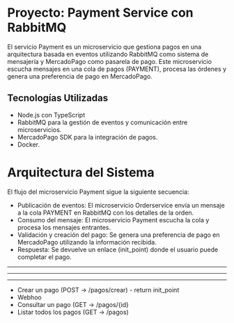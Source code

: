 # Proyecto: Payment Service con RabbitMQ

El servicio Payment es un microservicio que gestiona pagos en una arquitectura basada en eventos utilizando RabbitMQ como sistema de mensajería y MercadoPago como pasarela de pago. 
Este microservicio escucha mensajes en una cola de pagos (PAYMENT), procesa las órdenes y genera una preferencia de pago en MercadoPago.

## Tecnologías Utilizadas
- Node.js con TypeScript
- RabbitMQ para la gestión de eventos y comunicación entre microservicios.
- MercadoPago SDK para la integración de pagos.
- Docker. 

# Arquitectura del Sistema
El flujo del microservicio Payment sigue la siguiente secuencia:

- Publicación de eventos: El microservicio Orderservice envía un mensaje a la cola PAYMENT en RabbitMQ con los detalles de la orden.
- Consumo del mensaje: 
  El microservicio Payment escucha la cola y procesa los mensajes entrantes.
- Validación y creación del pago: Se genera una preferencia de pago en MercadoPago utilizando la información recibida.
- Respuesta: Se devuelve un enlace (init_point) donde el usuario puede completar el pago.

______________________________________________________
______________________________________________________
______________________________________________________
- Crear un pago (POST → /pagos/crear) - return init_point
- Webhoo
- Consultar un pago (GET → /pagos/{id}
- Listar todos los pagos (GET → /pagos)